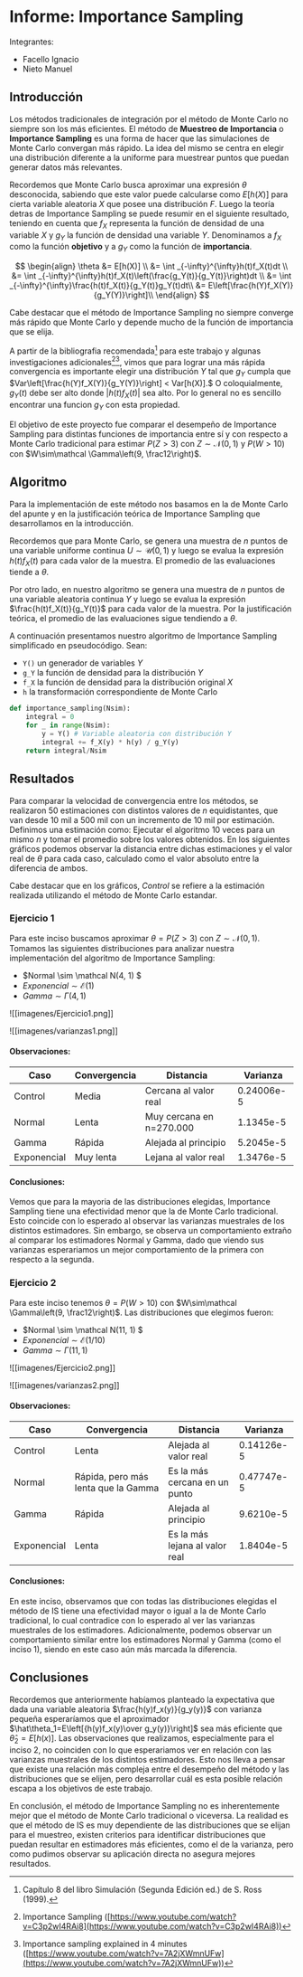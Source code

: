 # Informe: Importance Sampling
Integrantes:
- Facello Ignacio
- Nieto Manuel

## Introducción
Los métodos tradicionales de integración por el método de Monte Carlo no siempre son los más eficientes.
El método de **Muestreo de Importancia** o **Importance Sampling** es una forma de hacer que las simulaciones de Monte Carlo convergan más rápido.
La idea del mismo se centra en elegir una distribución diferente a la uniforme para muestrear puntos que puedan generar datos más relevantes.

Recordemos que Monte Carlo busca aproximar una expresión $\theta$ desconocida, sabiendo que este valor puede calcularse como $E[h(X)]$ para cierta variable aleatoria $X$ que posee una distribución $F$. 
Luego la teoría detras de Importance Sampling se puede resumir en el siguiente resultado, teniendo en cuenta que $f_X$
representa la función de densidad de una variable $X$ y $g_Y$ la función de densidad una variable $Y$. Denominamos a $f_X$ como la función **objetivo** y a $g_Y$ como la función de **importancia**. 

$$
\begin{align}
\theta &= E[h(X)] \\
&= \int _{-\infty}^{\infty}h(t)f_X(t)dt \\
&= \int _{-\infty}^{\infty}h(t)f_X(t)\left(\frac{g_Y(t)}{g_Y(t)}\right)dt \\
&= \int _{-\infty}^{\infty}\frac{h(t)f_X(t)}{g_Y(t)}g_Y(t)dt\\
&= E\left[\frac{h(Y)f_X(Y)}{g_Y(Y)}\right]\\
\end{align}
$$

Cabe destacar que el método de Importance Sampling no siempre converge más rápido que Monte Carlo y depende mucho de la función de importancia que se elija. 

A partir de la bibliografia recomendada[^1] para este trabajo y algunas investigaciones adicionales[^2][^3], vimos que para lograr una más rápida convergencia es importante elegir una distribución $Y$ tal que $g_Y$ cumpla que $Var\left[\frac{h(Y)f_X(Y)}{g_Y(Y)}\right] < Var[h(X)].$ O coloquialmente, $g_Y(t)$ debe ser alto donde $|h(t)f_X(t)|$ sea alto. Por lo general no es sencillo encontrar una funcion $g_Y$ con esta propiedad.

El objetivo de este proyecto fue comparar el desempeño de Importance Sampling para distintas funciones de importancia entre sí y con respecto a Monte Carlo tradicional para estimar $P(Z > 3)$ con $Z\sim\mathcal N(0,1)$ y $P(W > 10)$ con $W\sim\mathcal \Gamma\left(9, \frac12\right)$.

[^1]: Capítulo 8 del libro Simulación (Segunda Edición ed.) de S. Ross (1999).
[^2]: Importance Sampling ([https://www.youtube.com/watch?v=C3p2wI4RAi8](https://www.youtube.com/watch?v=C3p2wI4RAi8))
[^3]: Importance sampling explained in 4 minutes ([https://www.youtube.com/watch?v=7A2jXWmnUFw](https://www.youtube.com/watch?v=7A2jXWmnUFw))

## Algoritmo

Para la implementación de este método nos basamos en la de Monte Carlo del apunte y en la justificación teórica de Importance Sampling que desarrollamos en la introducción.

Recordemos que para Monte Carlo, se genera una muestra de $n$ puntos de una variable uniforme continua $U\sim\mathcal U(0,1)$ y luego se evalua la expresión $h(t)f_X(t)$ para cada valor de la muestra. El promedio de las evaluaciones tiende a $\theta$.

Por otro lado, en nuestro algoritmo se genera una muestra de $n$ puntos de una variable aleatoria continua $Y$ y luego se evalua la expresión $\frac{h(t)f_X(t)}{g_Y(t)}$ para cada valor de la muestra. Por la justificación teórica, el promedio de las evaluaciones sigue tendiendo a $\theta$.

A continuación presentamos nuestro algoritmo de Importance Sampling simplificado en pseudocódigo. Sean:
- `Y()` un generador de variables $Y$   
- `g_Y` la función de densidad para la distribución $Y$
- `f_X` la función de densidad para la distribución original $X$
- `h` la transformación correspondiente de Monte Carlo

```python
def importance_sampling(Nsim):
    integral = 0
    for _ in range(Nsim):
        y = Y() # Variable aleatoria con distribución Y
        integral += f_X(y) * h(y) / g_Y(y)
    return integral/Nsim
```

## Resultados

Para comparar la velocidad de convergencia entre los métodos, se realizaron 50 estimaciones con distintos valores de $n$ equidistantes, que van desde 10 mil a 500 mil con un incremento de 10 mil por estimación.
Definimos una estimación como: Ejecutar el algoritmo 10 veces para un mismo $n$ y tomar el promedio sobre los valores obtenidos.
En los siguientes gráficos podemos observar la distancia entre dichas estimaciones y el valor real de $\theta$ para cada caso, calculado como el valor absoluto entre la diferencia de ambos. 

Cabe destacar que en los gráficos, *Control* se refiere a la estimación realizada utilizando el método de Monte Carlo estandar.

### Ejercicio 1

Para este inciso buscamos aproximar $\theta = P(Z > 3)$ con $Z\sim\mathcal N(0,1)$. Tomamos las siguientes distribuciones para analizar nuestra implementación del algoritmo de Importance Sampling:
- $Normal \sim \mathcal N(4, 1) $
- $Exponencial \sim \mathcal E(1)$
- $Gamma \sim \Gamma(4, 1)$

![[imagenes/Ejercicio1.png]]

![[imagenes/varianzas1.png]]

#### Observaciones:

| Caso        | Convergencia | Distancia                | Varianza   |
| ----------- | ------------ | ------------------------ | ---------- |
| Control     | Media        | Cercana al valor real    | 0.24006e-5 |
| Normal      | Lenta        | Muy cercana en n=270.000 | 1.1345e-5  |
| Gamma       | Rápida       | Alejada al principio     | 5.2045e-5  |
| Exponencial | Muy lenta    | Lejana al valor real     | 1.3476e-5  |

#### Conclusiones:

Vemos que para la mayoria de las distribuciones elegidas, Importance Sampling tiene una efectividad menor que la de Monte Carlo tradicional. Esto coincide con lo esperado al observar las varianzas muestrales de los distintos estimadores. Sin embargo, se observa un comportamiento extraño al comparar los estimadores Normal y Gamma, dado que viendo sus varianzas esperariamos un mejor comportamiento de la primera con respecto a la segunda.

### Ejercicio 2

Para este inciso tenemos $\theta = P(W > 10)$ con $W\sim\mathcal \Gamma\left(9, \frac12\right)$. Las distribuciones que elegimos fueron:
- $Normal \sim \mathcal N(11, 1) $
- $Exponencial \sim \mathcal E(1/10)$
- $Gamma \sim \Gamma(11, 1)$

![[imagenes/Ejercicio2.png]]

![[imagenes/varianzas2.png]]

#### Observaciones:

| Caso        | Convergencia                        | Distancia                      | Varianza   |
| ----------- | ----------------------------------- | ------------------------------ | ---------- |
| Control     | Lenta                               | Alejada al valor real          | 0.14126e-5 |
| Normal      | Rápida, pero más lenta que la Gamma | Es la más cercana en un punto  | 0.47747e-5 |
| Gamma       | Rápida                              | Alejada al principio           | 9.6210e-5  |
| Exponencial | Lenta                               | Es la más lejana al valor real | 1.8404e-5  |

#### Conclusiones:

En este inciso, observamos que con todas las distribuciones elegidas el método de IS tiene una efectividad mayor o igual a la de Monte Carlo tradicional, lo cual contradice con lo esperado al ver las varianzas muestrales de los estimadores.
Adicionalmente, podemos observar un comportamiento similar entre los estimadores Normal y Gamma (como el inciso 1), siendo en este caso aún más marcada la diferencia.

## Conclusiones

Recordemos que anteriormente habíamos planteado la expectativa que dada una variable aleatoria $\frac{h(y)f_x(y)}{g_y(y)}$ con varianza pequeña esperaríamos que el aproximador $\hat\theta_1=E\left[{h(y)f_x(y)\over g_y(y)}\right]$ sea más eficiente que $\hat\theta_2=E\left[{h(x)}\right]$. Las observaciones que realizamos, especialmente para el inciso 2, no coinciden con lo que esperariamos ver en relación con las varianzas muestrales de los distintos estimadores. Esto nos lleva a pensar que existe una relación más compleja entre el desempeño del método y las distribuciones que se elijen, pero desarrollar cuál es esta posible relación escapa a los objetivos de este trabajo.

En conclusión, el método de Importance Sampling no es inherentemente mejor que el método de Monte Carlo tradicional o viceversa. La realidad es que el método de IS es muy dependiente de las distribuciones que se elijan para el muestreo, existen criterios para identificar distribuciones que puedan resultar en estimadores más eficientes, como el de la varianza, pero como pudimos observar su aplicación directa no asegura mejores resultados. 